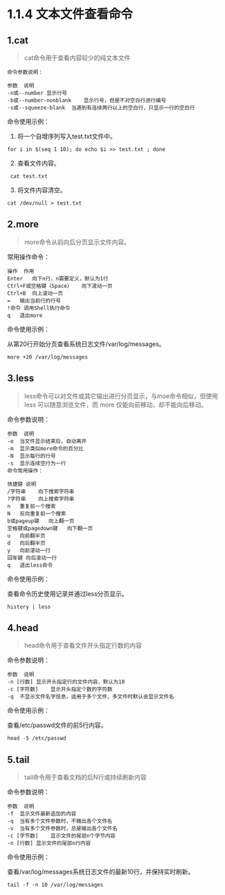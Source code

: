 # 1.1.4  文本文件查看命令



## 1.cat

>cat命令用于查看内容较少的纯文本文件
```
命令参数说明：

参数	说明
-n或--number	显示行号
-b或--number-nonblank	显示行号，但是不对空白行进行编号
-s或--squeeze-blank	当遇到有连续两行以上的空白行，只显示一行的空白行
```

命令使用示例：

1.   将一个自增序列写入test.txt文件中。

```
for i in $(seq 1 10); do echo $i >> test.txt ; done
```

2.  查看文件内容。

```
 cat test.txt
```
3.  将文件内容清空。

```
cat /dev/null > test.txt
```

## 2.more

>more命令从前向后分页显示文件内容。

常用操作命令：

```
操作	作用
Enter	向下n行，n需要定义，默认为1行
Ctrl+F或空格键（Space）	向下滚动一页
Ctrl+B	向上滚动一页
=	输出当前行的行号
!命令	调用Shell执行命令
q	退出more
```

命令使用示例：

从第20行开始分页查看系统日志文件/var/log/messages。

```
more +20 /var/log/messages
```

## 3.less
>less命令可以对文件或其它输出进行分页显示，与moe命令相似，但使用 less 可以随意浏览文件，而 more 仅能向前移动，却不能向后移动。

命令参数说明：

```
参数	说明
-e	当文件显示结束后，自动离开
-m	显示类似more命令的百分比
-N	显示每行的行号
-s	显示连续空行为一行
命令常用操作：

快捷键	说明
/字符串	向下搜索字符串
?字符串	向上搜索字符串
n	重复前一个搜索
N	反向重复前一个搜索
b或pageup键	向上翻一页
空格键或pagedown键	向下翻一页
u	向前翻半页
d	向后翻半页
y	向前滚动一行
回车键	向后滚动一行
q	退出less命令
```

命令使用示例：

查看命令历史使用记录并通过less分页显示。

```
history | less
```

## 4.head
>head命令用于查看文件开头指定行数的内容

命令参数说明：

```
参数	说明
-n [行数]	显示开头指定行的文件内容，默认为10
-c [字符数]	显示开头指定个数的字符数
-q	不显示文件名字信息，适用于多个文件，多文件时默认会显示文件名
```

命令使用示例：

查看/etc/passwd文件的前5行内容。

```
head -5 /etc/passwd
```

## 5.tail

>tail命令用于查看文档的后N行或持续刷新内容

命令参数说明：

```
参数	说明
-f	显示文件最新追加的内容
-q	当有多个文件参数时，不输出各个文件名
-v	当有多个文件参数时，总是输出各个文件名
-c [字节数]	显示文件的尾部n个字节内容
-n [行数]	显示文件的尾部n行内容
```

命令使用示例：

查看/var/log/messages系统日志文件的最新10行，并保持实时刷新。

```
tail -f -n 10 /var/log/messages
```

